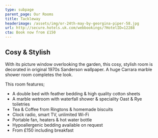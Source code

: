 ```yaml
---
type: subpage
parent_page: Our Rooms
title: Tackleway
headerimage: /assets/img/or-24th-may-by-georgina-piper-58.jpg
url: http://secure.hotels.uk.com/webbookings/?HotelID=12288
cta: Book now from £150
---
```

## Cosy & Stylish
With its picture window overlooking the garden, this cosy, stylish room is decorated in original 1970s Sanderson wallpaper. A huge Carrara marble shower room completes the look.

This room features; 

* A double bed with feather bedding & high quality cotton sheets
* A marble wetroom with waterfall shower & speciality Oast & Rye toiletries 
* Tea & Coffee from Ringtons & homemade biscuits 
* Clock radio, smart TV, unlimited Wi-Fi
* Portable fan, heaters & hot water bottle
* Hypoallergenic bedding available on request
* From £150 including breakfast
